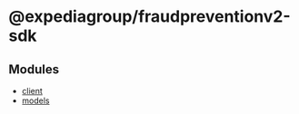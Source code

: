 # @expediagroup/fraudpreventionv2-sdk

## Modules

- [client](client/index.md)
- [models](models/index.md)
